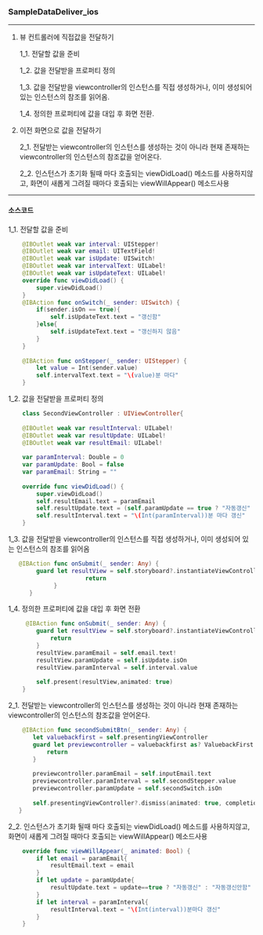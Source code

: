 ### SampleDataDeliver_ios
---
1. 뷰 컨트롤러에 직접값을 전달하기

   1_1. 전달할 값을 준비
  
   1_2. 값을 전달받을 프로퍼티 정의
  
   1_3. 값을 전달받을 viewcontroller의 인스턴스를 직접 생성하거나, 이미 생성되어 있는 인스턴스의 참조를 읽어옴. 
  
   1_4. 정의한 프로퍼티에 값을 대입 후 화면 전환. 

2. 이전 화면으로 값을 전달하기

    2_1. 전달받는 viewcontroller의 인스턴스를 생성하는 것이 아니라 현재 존재하는 viewcontroller의 인스턴스의 참조값을 얻어온다.
  
    2_2. 인스턴스가 초기화 될때 마다 호출되는 viewDidLoad() 메소드를 사용하지않고, 화면이 새롭게 그려질 때마다 호출되는 viewWillAppear() 메소드사용
---
#### 소스코드

1_1. 전달할 값을 준비
```swift
    @IBOutlet weak var interval: UIStepper!
    @IBOutlet weak var email: UITextField!
    @IBOutlet weak var isUpdate: UISwitch!
    @IBOutlet weak var intervalText: UILabel!
    @IBOutlet weak var isUpdateText: UILabel!
    override func viewDidLoad() {
        super.viewDidLoad()
    }
    @IBAction func onSwitch(_ sender: UISwitch) {
        if(sender.isOn == true){
            self.isUpdateText.text = "갱신함"
        }else{
            self.isUpdateText.text = "갱신하지 않음"
        }
    }
    
    @IBAction func onStepper(_ sender: UIStepper) {
        let value = Int(sender.value)
        self.intervalText.text = "\(value)분 마다"
    }
```
1_2. 값을 전달받을 프로퍼티 정의
```swift
    class SecondViewController : UIViewController{
    
    @IBOutlet weak var resultInterval: UILabel!
    @IBOutlet weak var resultUpdate: UILabel!
    @IBOutlet weak var resultEmail: UILabel!
    
    var paramInterval: Double = 0
    var paramUpdate: Bool = false
    var paramEmail: String = ""
    
    override func viewDidLoad() {
        super.viewDidLoad()
        self.resultEmail.text = paramEmail
        self.resultUpdate.text = (self.paramUpdate == true ? "자동갱신" : "자동갱신안함")
        self.resultInterval.text = "\(Int(paramInterval))분 마다 갱신"
    }
```

1_3. 값을 전달받을 viewcontroller의 인스턴스를 직접 생성하거나, 이미 생성되어 있는 인스턴스의 참조를 읽어옴
```swift
   @IBAction func onSubmit(_ sender: Any) {
        guard let resultView = self.storyboard?.instantiateViewController(withIdentifier: "SecondViewController") as? SecondViewController else{
                      return
             }
      }
```
1_4. 정의한 프로퍼티에 값을 대입 후 화면 전환
```swift
     @IBAction func onSubmit(_ sender: Any) {
        guard let resultView = self.storyboard?.instantiateViewController(withIdentifier: "SecondViewController") as? SecondViewController else{
            return
        }
        resultView.paramEmail = self.email.text!
        resultView.paramUpdate = self.isUpdate.isOn
        resultView.paramInterval = self.interval.value
        
        self.present(resultView,animated: true)
    }
```
2_1. 전달받는 viewcontroller의 인스턴스를 생성하는 것이 아니라 현재 존재하는 viewcontroller의 인스턴스의 참조값을 얻어온다.
 ```swift
     @IBAction func secondSubmitBtn(_ sender: Any) {
        let valuebackfirst = self.presentingViewController
        guard let previewcontroller = valuebackfirst as? ValuebackFirst else{
            return
        }
        
        previewcontroller.paramEmail = self.inputEmail.text
        previewcontroller.paramInterval = self.secondStepper.value
        previewcontroller.paramUpdate = self.secondSwitch.isOn
        
        self.presentingViewController?.dismiss(animated: true, completion: nil)
    }
 ```

2_2. 인스턴스가 초기화 될때 마다 호출되는 viewDidLoad() 메소드를 사용하지않고, 화면이 새롭게 그려질 때마다 호출되는 viewWillAppear() 메소드사용
```swift
    override func viewWillAppear(_ animated: Bool) {
        if let email = paramEmail{
            resultEmail.text = email
        }
        if let update = paramUpdate{
            resultUpdate.text = update==true ? "자동갱신" : "자동갱신안함"
        }
        if let interval = paramInterval{
            resultInterval.text = "\(Int(interval))분마다 갱신"
        }
    }
```

    
